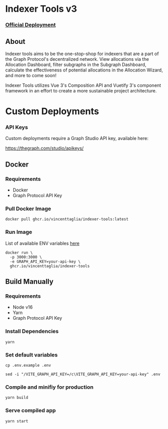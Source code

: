 # Indexer Tools v3
### [Official Deployment](https://indexer-tools.vincenttaglia.com)

## About
Indexer tools aims to be the one-stop-shop for indexers that are a part of the Graph Protocol's decentralized network. View allocations via the Allocation Dashboard, filter subgraphs in the Subgraph Dashboard, calculate the effectiveness of potential allocations in the Allocation Wizard, and more to come soon!

Indexer Tools utilizes Vue 3's Composition API and Vuetify 3's component framework in an effort to create a more sustainable project architecture.

# Custom Deployments
### API Keys
Custom deployments require a Graph Studio API key, available here:

https://thegraph.com/studio/apikeys/
## Docker
### Requirements
* Docker
* Graph Protocol API Key

### Pull Docker Image
```
docker pull ghcr.io/vincenttaglia/indexer-tools:latest
```
### Run Image
List of available ENV variables [here](./DOCKER_ENV.md)
```
docker run \
  -p 3000:3000 \
  -e GRAPH_API_KEY=your-api-key \
  ghcr.io/vincenttaglia/indexer-tools
```

## Build Manually
### Requirements
* Node v16
* Yarn
* Graph Protocol API Key

### Install Dependencies
```
yarn
```

### Set default variables
```
cp .env.example .env
```
```
sed -i "/VITE_GRAPH_API_KEY=/c\VITE_GRAPH_API_KEY=your-api-key" .env
```

### Compile and minifiy for production

```
yarn build
```

### Serve compiled app
```
yarn start
```